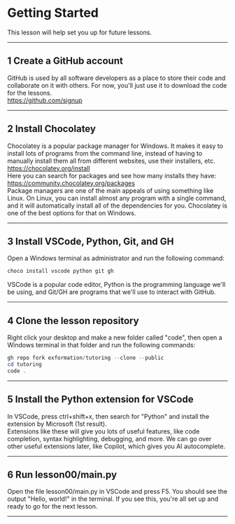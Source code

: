 # Getting Started
This lesson will help set you up for future lessons. 
___
## 1 Create a GitHub account
GitHub is used by all software developers as a place to store their code and collaborate on it with others. For now, you'll just use it to download the code for the lessons.  
https://github.com/signup
___
## 2 Install Chocolatey
Chocolatey is a popular package manager for Windows. It makes it easy to install lots of programs from the command line, instead of having to manually install them all from different websites, use their installers, etc.    
https://chocolatey.org/install  
Here you can search for packages and see how many installs they have:  
https://community.chocolatey.org/packages  
Package managers are one of the main appeals of using something like Linux. On Linux, you can install almost any program with a single command, and it will automatically install all of the dependencies for you. Chocolatey is one of the best options for that on Windows.  
___

## 3 Install VSCode, Python, Git, and GH
Open a Windows terminal as administrator and run the following command:
```powershell
choco install vscode python git gh
```
VSCode is a popular code editor, Python is the programming language we'll be using, and Git/GH are programs that we'll use to interact with GitHub. 
___

## 4 Clone the lesson repository
Right click your desktop and make a new folder called "code", then open a Windows terminal in that folder and run the following commands:
```powershell
gh repo fork exformation/tutoring --clone --public
cd tutoring
code .
```
___

## 5 Install the Python extension for VSCode
In VSCode, press ctrl+shift+x, then search for "Python" and install the extension by Microsoft (1st result).  
Extensions like these will give you lots of useful features, like code completion, syntax highlighting, debugging, and more. We can go over other useful extensions later, like Copilot, which gives you AI autocomplete. 
___

## 6 Run lesson00/main.py
Open the file lesson00/main.py in VSCode and press F5. You should see the output "Hello, world!" in the terminal. If you see this, you're all set up and ready to go for the next lesson. 
___